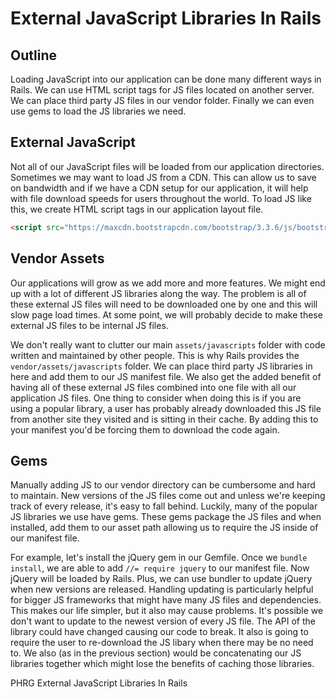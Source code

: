 # External JavaScript Libraries In Rails

## Outline
Loading JavaScript into our application can be done many different ways in Rails. We can use HTML script tags for JS files located on another server. We can place third party JS files in our vendor folder. Finally we can even use gems to load the JS libraries we need. 

## External JavaScript
Not all of our JavaScript files will be loaded from our application directories. Sometimes we may want to load JS from a CDN. This can allow us to save on bandwidth and if we have a CDN setup for our application, it will help with file download speeds for users throughout the world. To load JS like this, we create HTML script tags in our application layout file.

```html
<script src="https://maxcdn.bootstrapcdn.com/bootstrap/3.3.6/js/bootstrap.min.js" />
```

## Vendor Assets
Our applications will grow as we add more and more features. We might end up with a lot of different JS libraries along the way. The problem is all of these external JS files will need to be downloaded one by one and this will slow page load times. At some point, we will probably decide to make these external JS files to be internal JS files.

We don't really want to clutter our main `assets/javascripts` folder with code written and maintained by other people. This is why Rails provides the `vendor/assets/javascripts` folder. We can place third party JS libraries in here and add them to our JS manifest file. We also get the added benefit of having all of these external JS files combined into one file with all our application JS files. One thing to consider when doing this is if you are using a popular library, a user has probably already downloaded this JS file from another site they visited and is sitting in their cache. By adding this to your manifest you'd be forcing them to download the code again.

## Gems
Manually adding JS to our vendor directory can be cumbersome and hard to maintain. New versions of the JS files come out and unless we're keeping track of every release, it's easy to fall behind. Luckily, many of the popular JS libraries we use have gems. These gems package the JS files and when installed, add them to our asset path allowing us to require the JS inside of our manifest file.

For example, let's install the jQuery gem in our Gemfile. Once we `bundle install`, we are able to add `//= require jquery` to our manifest file. Now jQuery will be loaded by Rails. Plus, we can use bundler to update jQuery when new versions are released. Handling updating is particularly helpful for bigger JS frameworks that might have many JS files and dependencies. This makes our life simpler, but it also may cause problems. It's possible we don't want to update to the newest version of every JS file. The API of the library could have changed causing our code to break. It also is going to require the user to re-download the JS libary when there may be no need to. We also (as in the previous section) would be concatenating our JS libraries together which might lose the benefits of caching those libraries.

<p data-visibility='hidden'>PHRG External JavaScript Libraries In Rails</p>